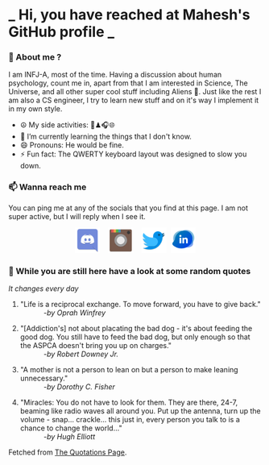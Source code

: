 # **_ Hi, you have reached at Mahesh's GitHub profile _**
### 🌸 About me ?
I am INFJ-A, most of the time. Having a discussion about human psychology, count me in, apart from that I am interested in Science, The Universe, and all other super cool stuff including Aliens 🤫. Just like the rest I am also a CS engineer, I try to learn new stuff and on it's way I implement it in my own style. 
- ☮ My side activities: 🎨♟🎧🌐
- 🌱 I’m currently learning the things that I don't know.
- 😄 Pronouns: He would be fine.
- ⚡ Fun fact: The QWERTY keyboard layout was designed to slow you down.

### 📫 Wanna reach me
You can ping me at any of the socials that you find at this page. I am not super active, but I will reply when I see it.
<p align="center">
<a href="https://discordapp.com/users/733328856957714472"><img src="./Assets/Papirus-Team-Papirus-Apps-Discord.svg" height="50px" width="50px" ></a>&nbsp; &nbsp;  
<a href ="https://instagram.com/obl1v_on"><img src="./Assets/Papirus-Team-Papirus-Apps-Instagram.svg" height="50px" width="50px" ></a>&nbsp;  &nbsp; 
<a href ="https://twitter.com/MaheshN2000"><img src="./Assets/Papirus-Team-Papirus-Apps-Twitter.svg" height ="50px" width="50px" ></a>&nbsp;
<a href ="https://linkedin.com/in/mahesh2000"><img src="./Assets/in.png" height ="50px" width="50px" ></a>

</p>



### 🔰 While you are still here have a look at some random quotes
*It changes every day*

<!-- BLOG-POST-LIST:START -->
 1.  "Life is a reciprocal exchange. To move forward, you have to give back." <br> &emsp;&emsp;&emsp; <i>-by Oprah Winfrey</i> 

 2.  "[Addiction's] not about placating the bad dog - it's about feeding the good dog. You still have to feed the bad dog, but only enough so that the ASPCA doesn't bring you up on charges." <br> &emsp;&emsp;&emsp; <i>-by Robert Downey Jr.</i> 

 3.  "A mother is not a person to lean on but a person to make leaning unnecessary." <br> &emsp;&emsp;&emsp; <i>-by Dorothy C. Fisher</i> 

 4.  "Miracles: You do not have to look for them. They are there, 24-7, beaming like radio waves all around you. Put up the antenna, turn up the volume - snap... crackle... this just in, every person you talk to is a chance to change the world..." <br> &emsp;&emsp;&emsp; <i>-by Hugh Elliott</i> 
<!-- BLOG-POST-LIST:END -->
Fetched from <a href="http://www.quotationspage.com/data/mqotd.rss"> The Quotations Page</a>.
<!-- The above quotes are fetched from " http://www.quotationspage.com/data/mqotd.rss " and the github action used was gautamkrishnar/blog-post-workflow@master -->

